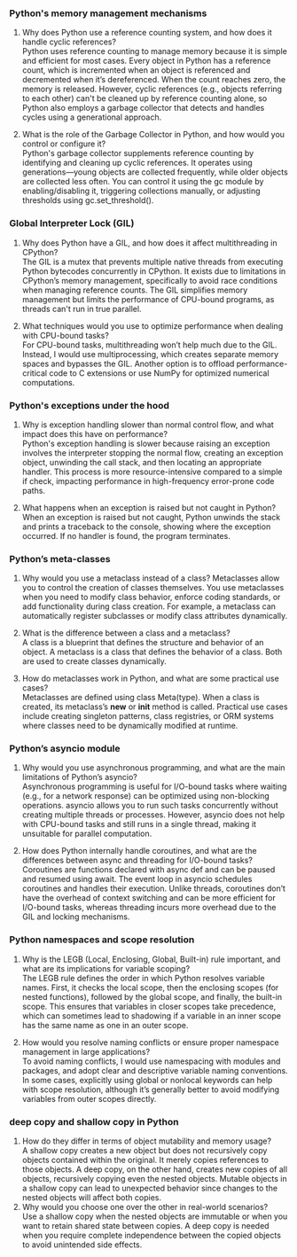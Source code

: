 
### Python's memory management mechanisms
1. Why does Python use a reference counting system, and how does it handle cyclic references?<br>
       Python uses reference counting to manage memory because it is simple and efficient for most cases.
       Every object in Python has a reference count, which is incremented when an object is referenced
       and decremented when it’s dereferenced. When the count reaches zero, the memory is released.
       However, cyclic references (e.g., objects referring to each other) can't be cleaned up by
       reference counting alone, so Python also employs a garbage collector that detects and
       handles cycles using a generational approach.<br>

2. What is the role of the Garbage Collector in Python, and how would you control or configure it?<br>
    Python's garbage collector supplements reference counting by identifying and cleaning up cyclic references.
    It operates using generations—young objects are collected frequently, while older objects are collected less often.
    You can control it using the gc module by enabling/disabling it, triggering collections manually,
    or adjusting thresholds using gc.set_threshold().<br>

### Global Interpreter Lock (GIL)
1. Why does Python have a GIL, and how does it affect multithreading in CPython? <br>
    The GIL is a mutex that prevents multiple native threads from executing Python bytecodes concurrently in CPython.
    It exists due to limitations in CPython’s memory management, specifically to avoid race conditions when managing reference counts.
    The GIL simplifies memory management but limits the performance of CPU-bound programs, as threads can't run in true parallel.<br>

2. What techniques would you use to optimize performance when dealing with CPU-bound tasks? <br>
    For CPU-bound tasks, multithreading won’t help much due to the GIL. Instead,
    I would use multiprocessing, which creates separate memory spaces and bypasses the GIL.
    Another option is to offload performance-critical code to
    C extensions or use NumPy for optimized numerical computations.<br>

### Python's exceptions under the hood
1. Why is exception handling slower than normal control flow, and what impact does this have on performance? <br>
    Python's exception handling is slower because raising an exception involves the interpreter stopping the normal flow,
    creating an exception object, unwinding the call stack, and then locating an appropriate handler.
    This process is more resource-intensive compared to a simple if check, 
    impacting performance in high-frequency error-prone code paths.<br>

2. What happens when an exception is raised but not caught in Python?
    When an exception is raised but not caught, Python unwinds the stack and prints a traceback to the console,
    showing where the exception occurred. If no handler is found, the program terminates.<br>

### Python’s meta-classes
1. Why would you use a metaclass instead of a class?
    Metaclasses allow you to control the creation of classes themselves.
    You use metaclasses when you need to modify class behavior, enforce coding standards, or add functionality during class creation.
    For example, a metaclass can automatically register subclasses or modify class attributes dynamically.<br>

2. What is the difference between a class and a metaclass?<br>
    A class is a blueprint that defines the structure and behavior of an object.
    A metaclass is a class that defines the behavior of a class. Both are used to create classes dynamically.<br>

3. How do metaclasses work in Python, and what are some practical use cases?<br>
   Metaclasses are defined using class Meta(type). When a class is created, its metaclass’s __new__ or __init__ method is called. 
   Practical use cases include creating singleton patterns, class registries, or ORM systems where classes need to be dynamically modified at runtime.

### Python’s asyncio module
1. Why would you use asynchronous programming, and what are the main limitations of Python’s asyncio?<br>
    Asynchronous programming is useful for I/O-bound tasks where waiting (e.g., for a network response) can be optimized 
    using non-blocking operations. asyncio allows you to run such tasks concurrently without creating multiple
    threads or processes. However, asyncio does not help with CPU-bound tasks and still runs in a single thread,
    making it unsuitable for parallel computation.<br>

2. How does Python internally handle coroutines, and what are the differences between async and threading for I/O-bound tasks?
   Coroutines are functions declared with async def and can be paused and resumed using await. 
   The event loop in asyncio schedules coroutines and handles their execution. Unlike threads, 
   coroutines don’t have the overhead of context switching and can be more efficient for I/O-bound tasks, 
   whereas threading incurs more overhead due to the GIL and locking mechanisms.<br>


### Python namespaces and scope resolution
1. Why is the LEGB (Local, Enclosing, Global, Built-in) rule important, and what are its implications for variable scoping?<br>
    The LEGB rule defines the order in which Python resolves variable names. 
    First, it checks the local scope, then the enclosing scopes (for nested functions), followed by the global scope, 
    and finally, the built-in scope. This ensures that variables in closer scopes take precedence, which can sometimes 
    lead to shadowing if a variable in an inner scope has the same name as one in an outer scope.<br>

2. How would you resolve naming conflicts or ensure proper namespace management in large applications?<br>
   To avoid naming conflicts, I would use namespacing with modules and packages, and adopt clear and descriptive 
   variable naming conventions. In some cases, explicitly using global or nonlocal keywords can help with scope 
   resolution, although it’s generally better to avoid modifying variables from outer scopes directly.<br>

### deep copy and shallow copy in Python
1. How do they differ in terms of object mutability and memory usage?<br>
   A shallow copy creates a new object but does not recursively copy objects contained within the original. 
   It merely copies references to those objects. A deep copy, on the other hand, creates new copies of all objects,
   recursively copying even the nested objects.
   Mutable objects in a shallow copy can lead to unexpected behavior since
   changes to the nested objects will affect both copies.<br>
2. Why would you choose one over the other in real-world scenarios?<br>
   Use a shallow copy when the nested objects are immutable or when you want to retain shared state between copies. 
   A deep copy is needed when you require complete independence between the copied objects to avoid unintended side effects.<br>




